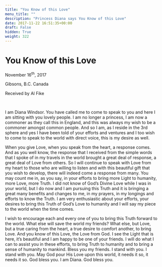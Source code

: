 ```yaml
---
title: "You Know of this Love"
menu_title: ""
description: "Princess Diana says You Know of this Love"
date: 2017-11-22 16:51:35+00:00
draft: False
hidden: True
weight: 322
---
```

# You Know of this Love

November 16<sup>th</sup>, 2017

Gibsons, B.C. Canada

Received by Al Fike

 

I am Diana Windsor. You have called me to come to speak to you and here I am sitting with you lovely people. I am no longer a princess, I am now a commoner as they call this in England, and this was always my wish to be a commoner amongst common people. And so I am, as I reside in the 3rd sphere and yes I have been told of your efforts and ventures and I too wish to come to speak to the world with direct voice, this is my desire as well. 

When you give Love, when you speak from the heart, a response comes. And as you well know, the response that I received from the simple words that I spoke of in my travels in the world brought a great deal of response, a great deal of Love from others. So I will continue to speak with Love from my heart to those who are willing to listen and with this beautiful gift that you wish to develop, there will indeed come a response from many. You may count me in, as you say, in your efforts to bring more Light to humanity, more Love, more Truth. I did not know of God’s Divine Love while I was in your world, but I do now and I am pursuing this Truth and it is bringing a great many benefits and changes to me, in my prayers, in my longings and efforts to know the Truth. I am very enthusiastic about your efforts, your desires to bring this Truth of God’s Love to humanity and I will say my piece to the world when the time comes. 

I wish to encourage each and every one of you to bring this Truth forward to the world. What else will save the world my friends? What else, but Love, but a true caring from the heart, a true desire to comfort another, to bring Love. And you know of this Love, the Love from God. I see the Light that is here, it’s beautiful and I am happy to be one of your friends. I will do what I can to assist you in these efforts, to bring Truth to humanity and to bring a sense of humanity to mankind. Bless you my friends. I stand with you. I stand with you. May God pour His Love upon this world, it needs it so, it needs it so. God bless you. I am Diana. God bless you.